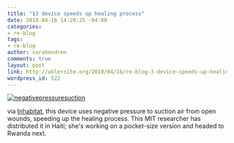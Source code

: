 ```yaml
---
title: "$3 device speeds up healing process"
date: 2010-04-16 14:20:25 -04:00
categories:
- re-blog
tags:
- re-blog
author: sarahendren
comments: true
layout: post
link: http://ablersite.org/2010/04/16/re-blog-3-device-speeds-up-healing-process/
wordpress_id: 522
---
```


[![negativepressuresuction](http://ablersite.files.wordpress.com/2010/04/negativepressuresuction.jpg)](http://ablersite.files.wordpress.com/2010/04/negativepressuresuction.jpg)

via [Inhabitat](http://inhabitat.com/2010/04/15/3-healing-device-speeds-up-wound-treatment/), this device uses negative pressure to suction air from open wounds, speeding up the healing process. This MIT researcher has distributed it in Haiti; she's working on a pocket-size version and headed to Rwanda next.
